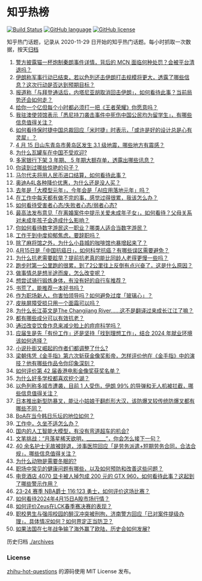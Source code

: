 # 知乎热榜
[![Build Status](https://github.com/ToWeLong/zhihu-hot-questions/workflows/CI/badge.svg)](https://github.com/ToWeLong/zhihu-hot-questions/actions)
[![GitHub language](https://img.shields.io/badge/language-golang-orange.svg)](https://golang.org/)
[![GitHub license](https://img.shields.io/github/license/ToWeLong/zhihu-hot-questions)](https://github.com/ToWeLong/zhihu-hot-questions/blob/main/LICENSE)

知乎热门话题，记录从 2020-11-29 日开始的知乎热门话题。每小时抓取一次数据，按天[归档](./archives)

<!-- BEGIN -->

1. [警方披露猫一杯炮制秦朗事件详情，背后的 MCN 面临何种处罚？会被平台清退吗？](https://www.zhihu.com/question/652898930)
1. [伊朗称军事行动已结束，若以色列还击伊朗打击规模将更大，透露了哪些信息？这次行动是否达到预期目标？](https://www.zhihu.com/question/652916024)
1. [报道称「与拜登通话后，内塔尼亚胡取消回击伊朗」，如何看待此事？当前局势还会如何走？](https://www.zhihu.com/question/652982641)
1. [给你一个亿但每个小时都必须打一把《王者荣耀》你愿意吗？](https://www.zhihu.com/question/647123784)
1. [我驻澳使领馆表示「悉尼持刀袭击事件中死伤中国公民均为留学生」，有哪些信息值得关注？](https://www.zhihu.com/question/652982605)
1. [如何看待保时捷中国总裁回应「米时捷」时表示，「或许是好的设计总是心有灵犀」？](https://www.zhihu.com/question/652988747)
1. [4 月 15 日山东青岛市黄岛区发生 3.1 级地震，哪些地方有震感？](https://www.zhihu.com/question/652989720)
1. [为什么瓦罐车在中国不受欢迎?](https://www.zhihu.com/question/652163748)
1. [多家银行下架 3 年期、 5 年期大额存单，透露出哪些讯息？](https://www.zhihu.com/question/652995408)
1. [你读到过哪些惊艳的句子？](https://www.zhihu.com/question/652816156)
1. [马尔代夫将用人民币进口结算，如何看待此事？](https://www.zhihu.com/question/652732499)
1. [奥迪A4L各种降价优惠，为什么还是没人买？](https://www.zhihu.com/question/646006968)
1. [去年是「大模型元年」，今年会是「AI应用落地元年」吗？](https://www.zhihu.com/question/652847890)
1. [在工作中每天都有做不完的事，感觉过得很累，我该怎么办？](https://www.zhihu.com/question/652075580)
1. [如何看待受害者心态/失败者心态/弱者心态?](https://www.zhihu.com/question/652142721)
1. [最高法发布意见「在离婚案件中提示关爱未成年子女」，如何看待？父母关系对未成年孩子会造成什么影响？](https://www.zhihu.com/question/652987957)
1. [你如何看待数字游民这一职业？哪类人适合当数字游民？](https://www.zhihu.com/question/652236883)
1. [工作干到中度抑郁焦虑，要辞职吗？](https://www.zhihu.com/question/652474041)
1. [除了麻将馆之外，为什么小县城的咖啡馆也暴增起来了？](https://www.zhihu.com/question/652990315)
1. [4月15日是「中国抗癌日」，如何科学抗癌？有哪些误区需要避免？](https://www.zhihu.com/question/652715620)
1. [为什么抗老需要趁早？提前抗老真的能比同龄人老得更慢一些吗？](https://www.zhihu.com/question/652346962)
1. [跑步时第一公里跑的很累，到了2公里往上反倒有点兴奋了，这是什么原因？](https://www.zhihu.com/question/652678854)
1. [做事情总是想半途而废，怎么改变呢？](https://www.zhihu.com/question/652450186)
1. [想尝试骑行锻炼身体，有没有好的自行车推荐？](https://www.zhihu.com/question/652684870)
1. [书荒了，能推荐一本好书吗？](https://www.zhihu.com/question/652746589)
1. [作为职场新人，你害怕领导吗？如何避免过度「玻璃心」？](https://www.zhihu.com/question/651409422)
1. [皮肤屏障受损只用一个面霜可以吗？](https://www.zhihu.com/question/650256476)
1. [为什么长江英文是The Changjiang River……这不是翻译过来成长江江了嘛？](https://www.zhihu.com/question/631002890)
1. [都有哪些成分可以有效抗老？](https://www.zhihu.com/question/649367029)
1. [通过改变饮食作息来减少脸上的痘痘科学吗？](https://www.zhihu.com/question/648442893)
1. [应届生是先「有份工作」还是坚持「找到理想工作」，结合 2024 年就业环境该如何选择？](https://www.zhihu.com/question/651409521)
1. [小说扑街又崛起的作者们都调整了什么?](https://www.zhihu.com/question/325624142)
1. [梁朝伟凭《金手指》第六次斩获金像奖影帝，怎样评价他在《金手指》中的演技？他有哪些作品令你印象深刻？](https://www.zhihu.com/question/652978526)
1. [如何评价第 42 届香港电影金像奖获奖名单？](https://www.zhihu.com/question/652927734)
1. [为什么好多学校都喜欢挖个湖？](https://www.zhihu.com/question/268227369)
1. [以色列称多城市遭袭，目前 1 人受伤，伊朗 99% 的导弹和无人机被拦截，哪些信息值得关注？](https://www.zhihu.com/question/652896676)
1. [日本推出新型防暴叉，能让小姑娘干翻彪形大汉，该防爆叉较传统防爆叉都有哪些不同？](https://www.zhihu.com/question/652814307)
1. [BoA在当今韩日乐坛的地位如何？](https://www.zhihu.com/question/23305493)
1. [工作中，久坐不适怎么办？](https://www.zhihu.com/question/652958111)
1. [国内的人工智能大模型，有没有弯道超车的机会?](https://www.zhihu.com/question/652935195)
1. [文笔挑战：“月落星稀天欲明，________”，你会怎么接下一句？](https://www.zhihu.com/question/652928761)
1. [40 余名护士无故被辞退，涉事医院回应「是劳务派遣+短期劳务合同，合法合规」，哪些信息值得关注？](https://www.zhihu.com/question/652921643)
1. [为什么动物是需要冬眠的?](https://www.zhihu.com/question/652948642)
1. [职场中常见的健康问题有哪些，以及如何预防和改善这些问题？](https://www.zhihu.com/question/652913858)
1. [电竞酒店 4070 显卡被人掉包成 200 元的 GTX 960，如何看待此事？这起到了哪些警示作用？](https://www.zhihu.com/question/652676058)
1. [23-24 赛季 NBA爵士 116:123 勇士，如何评价这场比赛？](https://www.zhihu.com/question/652951452)
1. [如何看待2024年4月15日A股市场行情？](https://www.zhihu.com/question/652921974)
1. [如何评价Zeus在LCK春季赛决赛的表现？](https://www.zhihu.com/question/652941685)
1. [职校男生与强闯校园的醉汉冲突被刑拘，济南警方回应「已对案件提级办理」，具体情况如何？如何界定正当防卫？](https://www.zhihu.com/question/652886282)
1. [如果法国在七年战争输了海外赢了欧陆，历史会如何发展?](https://www.zhihu.com/question/648545556)

<!-- END -->

历史归档 [./archives](./archives)


### License
[zhihu-hot-questions](https://github.com/towelong/zhihu-hot-questions) 的源码使用 MIT License 发布。